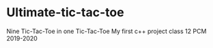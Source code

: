 # Ultimate-tic-tac-toe
Nine Tic-Tac-Toe in one Tic-Tac-Toe
My first c++ project class 12 PCM 2019-2020
